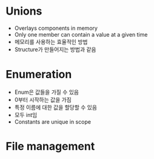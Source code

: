 # Unions

- Overlays components in memory
- Only one member can contain a value at a given time
- 메모리를 사용하는 효율적인 방법
- Structure가 만들어지는 방법과 같음

# Enumeration

- Enum은 값들을 가질 수 있음
- 0부터 시작하는 값을 가짐
- 특정 이름에 대한 값을 할당할 수 있음
- 모두 int임
- Constants are unique in scope

# File management
